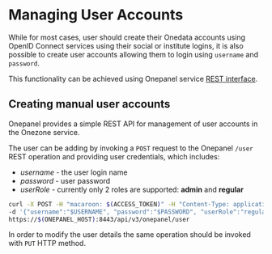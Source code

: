# Managing User Accounts

While for most cases, user should create their Onedata accounts using OpenID Connect services using their social or institute logins, it is also possible to create user accounts allowing them to login using `username` and `password`.

This functionality can be achieved using Onepanel service [REST interface](../advanced/rest/onepanel/overview.md).

## Creating manual user accounts

Onepanel provides a simple REST API for management of user accounts in the Onezone service.

The user can be adding by invoking a `POST` request to the Onepanel `/user` REST operation and providing user credentials, which includes:
* _username_ - the user login name
* _password_ - user password
* _userRole_ - currently only 2 roles are supported: **admin** and **regular**

```bash
curl -X POST -H "macaroon: $(ACCESS_TOKEN)" -H "Content-Type: application/json" \
-d '{"username":"$USERNAME", "password":"$PASSWORD", "userRole":"regular"}'
https://$(ONEPANEL_HOST):8443/api/v3/onepanel/user
```

In order to modify the user details the same operation should be invoked with `PUT` HTTP method.